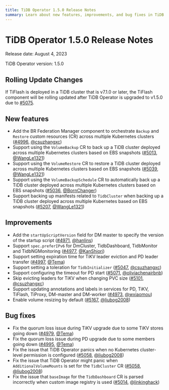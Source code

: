 ```yaml
---
title: TiDB Operator 1.5.0 Release Notes
summary: Learn about new features, improvements, and bug fixes in TiDB Operator 1.5.0.
---
```


# TiDB Operator 1.5.0 Release Notes

Release date: August 4, 2023

TiDB Operator version: 1.5.0

## Rolling Update Changes

If TiFlash is deployed in a TiDB cluster that is v7.1.0 or later, the TiFlash component will be rolling updated after TiDB Operator is upgraded to v1.5.0 due to [#5075](https://github.com/pingcap/tidb-operator/pull/5075).

## New features

- Add the BR Federation Manager component to orchestrate `Backup` and `Restore` custom resources (CR) across multiple Kubernetes clusters ([#4996](https://github.com/pingcap/tidb-operator/pull/4996), [@csuzhangxc](https://github.com/csuzhangxc))
- Support using the `VolumeBackup` CR to back up a TiDB cluster deployed across multiple Kubernetes clusters based on EBS snapshots ([#5013](https://github.com/pingcap/tidb-operator/pull/5013), [@WangLe1321](https://github.com/WangLe1321))
- Support using the `VolumeRestore` CR to restore a TiDB cluster deployed across multiple Kubernetes clusters based on EBS snapshots ([#5039](https://github.com/pingcap/tidb-operator/pull/5039), [@WangLe1321](https://github.com/WangLe1321))
- Support using the `VolumeBackupSchedule` CR to automatically back up a TiDB cluster deployed across multiple Kubernetes clusters based on EBS snapshots ([#5036](https://github.com/pingcap/tidb-operator/pull/5036), [@BornChanger](https://github.com/BornChanger))
- Support backing up manifests related to `TidbCluster` when backing up a TiDB cluster deployed across multiple Kubernetes based on EBS snapshots ([#5207](https://github.com/pingcap/tidb-operator/pull/5207), [@WangLe1321](https://github.com/WangLe1321))

## Improvements

- Add the `startUpScriptVersion` field for DM master to specify the version of the startup script ([#4971](https://github.com/pingcap/tidb-operator/pull/4971), [@hanlins](https://github.com/hanlins))
- Support `spec.preferIPv6` for DmCluster, TidbDashboard, TidbMonitor and TidbNGMonitoring ([#4977](https://github.com/pingcap/tidb-operator/pull/4977), [@KanShiori](https://github.com/KanShiori))
- Support setting expiration time for TiKV leader eviction and PD leader transfer ([#4997](https://github.com/pingcap/tidb-operator/pull/4997), [@Tema](https://github.com/Tema))
- Support setting a toleration for `TidbInitializer` ([#5047](https://github.com/pingcap/tidb-operator/pull/5047), [@csuzhangxc](https://github.com/csuzhangxc))
- Support configuring the timeout for PD start ([#5071](https://github.com/pingcap/tidb-operator/pull/5071), [@oliviachenairbnb](https://github.com/oliviachenairbnb))
- Skip evicting leaders for TiKV when changing PVC size ([#5101](https://github.com/pingcap/tidb-operator/pull/5101), [@csuzhangxc](https://github.com/csuzhangxc))
- Support updating annotations and labels in services for PD, TiKV, TiFlash, TiProxy, DM-master and DM-worker ([#4973](https://github.com/pingcap/tidb-operator/pull/4973), [@wxiaomou](https://github.com/wxiaomou))
- Enable volume resizing by default ([#5167](https://github.com/pingcap/tidb-operator/pull/5167), [@liubog2008](https://github.com/liubog2008))

## Bug fixes

- Fix the quorum loss issue during TiKV upgrade due to some TiKV stores going down ([#4979](https://github.com/pingcap/tidb-operator/pull/4979), [@Tema](https://github.com/Tema))
- Fix the quorum loss issue during PD upgrade due to some members going down ([#4995](https://github.com/pingcap/tidb-operator/pull/4995), [@Tema](https://github.com/Tema))
- Fix the issue that TiDB Operator panics when no Kubernetes cluster-level permission is configured ([#5058](https://github.com/pingcap/tidb-operator/pull/5058), [@liubog2008](https://github.com/liubog2008))
- Fix the issue that TiDB Operator might panic when `AdditionalVolumeMounts` is set for the `TidbCluster` CR ([#5058](https://github.com/pingcap/tidb-operator/pull/5058), [@liubog2008](https://github.com/liubog2008))
- Fix the issue that `baseImage` for the `TidbDashboard` CR is parsed incorrectly when custom image registry is used ([#5014](https://github.com/pingcap/tidb-operator/pull/5014), [@linkinghack](https://github.com/linkinghack))
